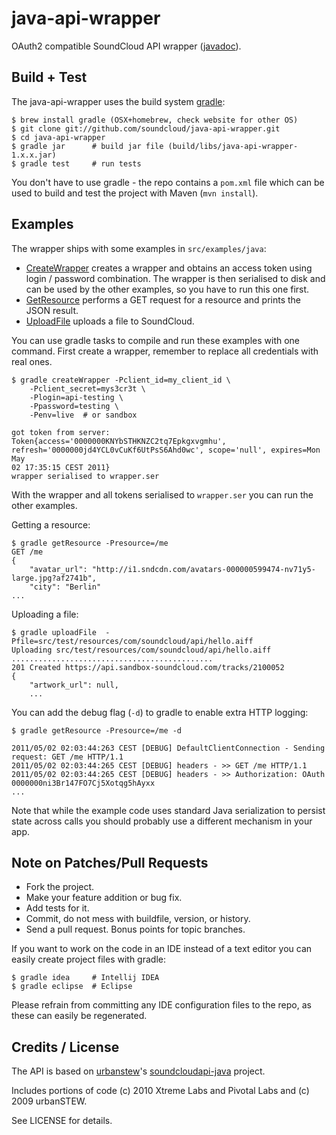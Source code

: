 # java-api-wrapper

OAuth2 compatible SoundCloud API wrapper ([javadoc][]).

## Build + Test

The java-api-wrapper uses the build system [gradle][]:

    $ brew install gradle (OSX+homebrew, check website for other OS)
    $ git clone git://github.com/soundcloud/java-api-wrapper.git
    $ cd java-api-wrapper
    $ gradle jar      # build jar file (build/libs/java-api-wrapper-1.x.x.jar)
    $ gradle test     # run tests

You don't have to use gradle - the repo contains a `pom.xml` file which
can be used to build and test the project with Maven (`mvn install`).

## Examples

The wrapper ships with some examples in `src/examples/java`:

  * [CreateWrapper][] creates a wrapper and obtains an access token using
login / password combination. The wrapper is then serialised to disk and can be used by the
other examples, so you have to run this one first.
  * [GetResource][] performs a GET request for a resource and prints the
  JSON result.
  * [UploadFile][] uploads a file to SoundCloud.

You can use gradle tasks to compile and run these examples with one command.
First create a wrapper, remember to replace all credentials with real ones.

    $ gradle createWrapper -Pclient_id=my_client_id \
        -Pclient_secret=mys3cr3t \
        -Plogin=api-testing \
        -Ppassword=testing \
        -Penv=live  # or sandbox

    got token from server: Token{access='0000000KNYbSTHKNZC2tq7Epkgxvgmhu', refresh='0000000jd4YCL0vCuKf6UtPsS6Ahd0wc', scope='null', expires=Mon May
    02 17:35:15 CEST 2011}
    wrapper serialised to wrapper.ser

With the wrapper and all tokens serialised to `wrapper.ser` you can run the
other examples.

Getting a resource:

    $ gradle getResource -Presource=/me
    GET /me
    {
        "avatar_url": "http://i1.sndcdn.com/avatars-000000599474-nv71y5-large.jpg?af2741b",
        "city": "Berlin"
    ...

Uploading a file:

    $ gradle uploadFile  -Pfile=src/test/resources/com/soundcloud/api/hello.aiff
    Uploading src/test/resources/com/soundcloud/api/hello.aiff
    .............................................
    201 Created https://api.sandbox-soundcloud.com/tracks/2100052
    {
        "artwork_url": null,
        ...

You can add the debug flag (`-d`) to gradle to enable extra HTTP logging:

    $ gradle getResource -Presource=/me -d

    2011/05/02 02:03:44:263 CEST [DEBUG] DefaultClientConnection - Sending request: GET /me HTTP/1.1
    2011/05/02 02:03:44:265 CEST [DEBUG] headers - >> GET /me HTTP/1.1
    2011/05/02 02:03:44:265 CEST [DEBUG] headers - >> Authorization: OAuth 0000000ni3Br147FO7Cj5Xotqg5hAyxx
    ...

Note that while the example code uses standard Java serialization to persist
state across calls you should probably use a different mechanism in your app.

## Note on Patches/Pull Requests

  * Fork the project.
  * Make your feature addition or bug fix.
  * Add tests for it.
  * Commit, do not mess with buildfile, version, or history.
  * Send a pull request. Bonus points for topic branches.

If you want to work on the code in an IDE instead of a text editor you can
easily create project files with gradle:

    $ gradle idea     # Intellij IDEA
    $ gradle eclipse  # Eclipse

Please refrain from committing any IDE configuration files to the repo, as
these can easily be regenerated.

## Credits / License

The API is based on [urbanstew][]'s [soundcloudapi-java][] project.

Includes portions of code (c) 2010 Xtreme Labs and Pivotal Labs and (c) 2009 urbanSTEW.

See LICENSE for details.

[gradle]: http://www.gradle.org/
[urbanstew]: http://urbanstew.org/
[javadoc]: http://soundcloud.github.com/java-api-wrapper/javadoc/com/soundcloud/api/package-summary.html
[soundcloudapi-java]: http://code.google.com/p/soundcloudapi-java/
[CreateWrapper]: https://github.com/soundcloud/java-api-wrapper/blob/master/src/examples/java/com/soundcloud/api/examples/CreateWrapper.java
[GetResource]: https://github.com/soundcloud/java-api-wrapper/blob/master/src/examples/java/com/soundcloud/api/examples/GetResource.java
[UploadFile]: https://github.com/soundcloud/java-api-wrapper/blob/master/src/examples/java/com/soundcloud/api/examples/UploadFile.java
